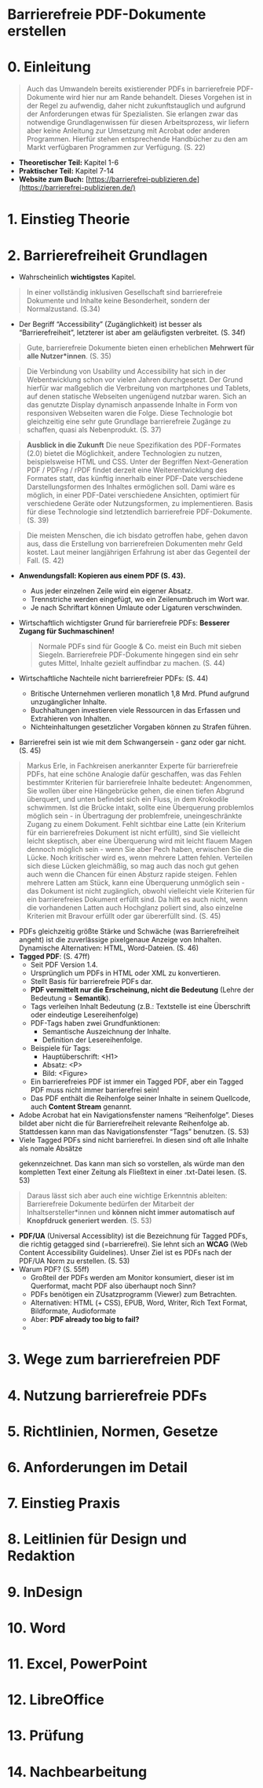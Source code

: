 # Barrierefreie PDF-Dokumente erstellen

# 0. Einleitung

> Auch das Umwandeln bereits existierender PDFs in barrierefreie PDF-Dokumente wird hier nur am Rande behandelt. Dieses Vorgehen ist in der Regel zu aufwendig, daher nicht zukunftstauglich und aufgrund der Anforderungen etwas für Spezialisten. Sie erlangen zwar das notwendige Grundlagenwissen für diesen Arbeitsprozess, wir liefern aber keine Anleitung zur Umsetzung mit Acrobat oder anderen Programmen. Hierfür stehen entsprechende Handbücher zu den am Markt verfügbaren Programmen zur Verfügung. (S. 22)
> 
- **Theoretischer Teil:** Kapitel 1-6
- **Praktischer Teil:** Kapitel 7-14
- **Website zum Buch:** [https://barrierefrei-publizieren.de](https://barrierefrei-publizieren.de/)

# 1. Einstieg Theorie

# 2. Barrierefreiheit Grundlagen

- Wahrscheinlich **wichtigstes** Kapitel.

> In einer vollständig inklusiven Gesellschaft sind barrierefreie Dokumente und Inhalte keine Besonderheit, sondern der Normalzustand. (S.34)
> 
- Der Begriff “Accessibility” (Zugänglichkeit) ist besser als “Barrierefreiheit”, letzterer ist aber am geläufigsten verbreitet. (S. 34f)

> Gute, barrierefreie Dokumente bieten einen erheblichen **Mehrwert für alle Nutzer*innen**. (S. 35)
> 

> Die Verbindung von Usability und Accessibility hat sich in der Webentwicklung schon vor vielen Jahren durchgesetzt. Der Grund hierfür war maßgeblich die Verbreitung von  martphones und Tablets, auf denen statische Webseiten ungenügend nutzbar waren. Sich an das genutzte Display dynamisch anpassende Inhalte in Form von responsiven Webseiten waren die Folge. Diese Technologie bot gleichzeitig eine sehr gute Grundlage barrierefreie Zugänge zu schaffen, quasi als Nebenprodukt. (S. 37)
> 

> **Ausblick in die Zukunft**
Die neue Spezifikation des PDF-Formates (2.0) bietet die Möglichkeit, andere Technologien zu nutzen, beispielsweise HTML und CSS. Unter der Begriffen Next-Generation PDF / PDFng / rPDF findet derzeit eine Weiterentwicklung des Formates statt, das künftig innerhalb einer PDF-Date verschiedene Darstellungsformen des Inhaltes ermöglichen soll. Dami wäre es möglich, in einer PDF-Datei verschiedene Ansichten, optimiert für verschiedene Geräte oder Nutzungsformen, zu implementieren. Basis für diese Technologie sind letztendlich barrierefreie PDF-Dokumente. (S. 39)
> 

> Die meisten Menschen, die ich bisdato getroffen habe, gehen davon aus, dass die Erstellung von barrierefreien Dokumenten mehr Geld kostet. Laut meiner langjährigen Erfahrung ist aber das Gegenteil der Fall. (S. 42)
> 
- **Anwendungsfall: Kopieren aus einem PDF (S. 43).**
    - Aus jeder einzelnen Zeile wird ein eigener Absatz.
    - Trennstriche werden eingefügt, wo ein Zeilenumbruch im Wort war.
    - Je nach Schriftart können Umlaute oder Ligaturen verschwinden.
- Wirtschaftlich wichtigster Grund für barrierefreie PDFs: **Besserer Zugang für Suchmaschinen!**
    
    > Normale PDFs sind für Google & Co. meist ein Buch mit sieben Siegeln. Barrierefreie PDF-Dokumente hingegen sind ein sehr gutes Mittel, Inhalte gezielt auffindbar zu machen. (S. 44)
    > 
- Wirtschaftliche Nachteile nicht barrierefreier PDFs: (S. 44)
    - Britische Unternehmen verlieren monatlich 1,8 Mrd. Pfund aufgrund unzugänglicher Inhalte.
    - Buchhaltungen investieren viele Ressourcen in das Erfassen und Extrahieren von Inhalten.
    - Nichteinhaltungen gesetzlicher Vorgaben können zu Strafen führen.
- Barrierefrei sein ist wie mit dem Schwangersein - ganz oder gar nicht. (S. 45)

> Markus Erle, in Fachkreisen anerkannter Experte für barrierefreie PDFs, hat eine schöne Analogie dafür geschaffen, was das Fehlen bestimmter Kriterien für barrierefreie Inhalte bedeutet: Angenommen, Sie wollen über eine Hängebrücke gehen, die einen tiefen Abgrund überquert, und unten befindet sich ein Fluss, in dem Krokodile schwimmen. Ist die Brücke intakt, sollte eine Überquerung problemlos möglich sein - in Übertragung der problemfreie, uneingeschränkte Zugang zu einem Dokument. Fehlt sichtbar eine Latte (ein Kriterium für ein barrierefreies Dokument ist nicht erfüllt), sind Sie vielleicht leicht skeptisch, aber eine Überquerung wird mit leicht flauem Magen dennoch möglich sein - wenn Sie aber Pech haben, erwischen Sie die Lücke. Noch kritischer wird es, wenn mehrere Latten fehlen. Verteilen sich diese Lücken gleichmäßig, so mag auch das noch gut gehen auch wenn die Chancen für einen Absturz rapide steigen. Fehlen mehrere Latten am Stück, kann eine Überquerung unmöglich sein - das Dokument ist nicht zugänglich, obwohl vielleicht viele Kriterien für ein barrierefreies Dokument erfüllt sind. Da hilft es auch nicht, wenn die vorhandenen Latten auch Hochglanz poliert sind, also einzelne Kriterien mit Bravour erfüllt oder gar übererfüllt sind. (S. 45)
> 
- PDFs gleichzeitig größte Stärke und Schwäche (was Barrierefreiheit angeht) ist die zuverlässige pixelgenaue Anzeige von Inhalten. Dynamische Alternativen: HTML, Word-Dateien. (S. 46)
- **Tagged PDF**: (S. 47ff)
    - Seit PDF Version 1.4.
    - Ursprünglich um PDFs in HTML oder XML zu konvertieren.
    - Stellt Basis für barrierefreie PDFs dar.
    - **PDF vermittelt nur die Erscheinung, nicht die Bedeutung** (Lehre der Bedeutung = **Semantik**).
    - Tags verleihen Inhalt Bedeutung (z.B.: Textstelle ist eine Überschrift oder eindeutige Lesereihenfolge)
    - PDF-Tags haben zwei Grundfunktionen:
        - Semantische Auszeichnung der Inhalte.
        - Definition der Lesereihenfolge.
    - Beispiele für Tags:
        - Hauptüberschrift: \<H1>
        - Absatz: \<P>
        - Bild: \<Figure>
    - Ein barrierefreies PDF ist immer ein Tagged PDF, aber ein Tagged PDF muss nicht immer barrierefrei sein!
    - Das PDF enthält die Reihenfolge seiner Inhalte in seinem Quellcode, auch **Content Stream** genannt.
- Adobe Acrobat hat ein Navigationsfenster namens “Reihenfolge”. Dieses bildet aber nicht die für Barrierefreiheit relevante Reihenfolge ab. Stattdessen kann man das Navigationsfenster “Tags” benutzen. (S. 53)
- Viele Tagged PDFs sind nicht barrierefrei. In diesen sind oft alle Inhalte als nomale Absätze <P> gekennzeichnet. Das kann man sich so vorstellen, als würde man den kompletten Text einer Zeitung als Fließtext in einer .txt-Datei lesen. (S. 53)

> Daraus lässt sich aber auch eine wichtige Erkenntnis ableiten: Barrierefreie Dokumente bedürfen der Mitarbeit der Inhaltsersteller*innen und **können nicht immer automatisch auf Knopfdruck generiert werden**. (S. 53)
> 
- **PDF/UA** (Universal Accessiblity) ist die Bezeichnung für Tagged PDFs, die richtig getagged sind (=barrierefrei). Sie lehnt sich an **WCAG** (Web Content Accessibility Guidelines). Unser Ziel ist es PDFs nach der PDF/UA Norm zu erstellen. (S. 53)
- Warum PDF? (S. 55ff)
    - Großteil der PDFs werden am Monitor konsumiert, dieser ist im Querformat, macht PDF also überhaupt noch Sinn?
    - PDFs benötigen ein ZUsatzprogramm (Viewer) zum Betrachten.
    - Alternativen: HTML (+ CSS), EPUB, Word, Writer, Rich Text Format, Bildformate, Audioformate
    - Aber: **PDF already too big to fail?**
    - 

# 3. Wege zum barrierefreien PDF

# 4. Nutzung barrierefreie PDFs

# 5. Richtlinien, Normen, Gesetze

# 6. Anforderungen im Detail

# 7. Einstieg Praxis

# 8. Leitlinien für Design und Redaktion

# 9. InDesign

# 10. Word

# 11. Excel, PowerPoint

# 12. LibreOffice

# 13. Prüfung

# 14. Nachbearbeitung